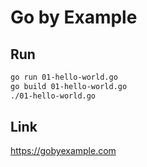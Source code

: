 # Go by Example

## Run

```bash
go run 01-hello-world.go
go build 01-hello-world.go
./01-hello-world.go
```

## Link

https://gobyexample.com

